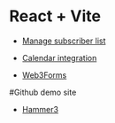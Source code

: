 # React + Vite

- [Manage subscriber list](https://us18.admin.mailchimp.com/lists/members/#p:1-s:25-sa:last_update_time-so:false)

- [Calendar integration](https://console.cloud.google.com/apis/credentials?project=hammer3-415513)

- [Web3Forms](https://web3forms.com/#start)

#Github demo site

- [Hammer3](https://hammer3-vite.pages.dev/)
